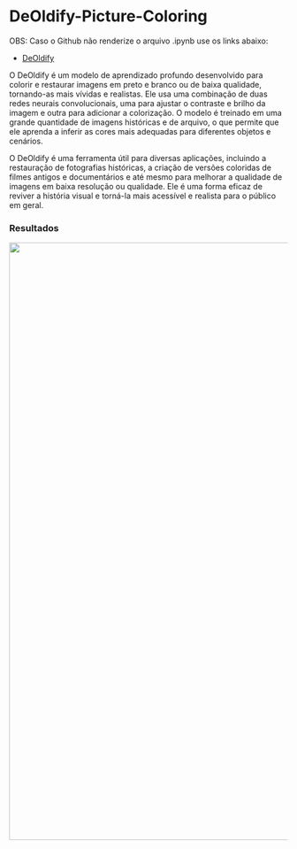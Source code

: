# DeOldify-Picture-Coloring

OBS: Caso o Github não renderize o arquivo .ipynb use os links abaixo:

- <a href="https://nbviewer.org/github/Julio-M39/DeOldify-Picture-Coloring/blob/main/DeOldify_Colora%C3%A7%C3%A3o_de_imagens_antigas.ipynb">DeOldify</a> 

O DeOldify é um modelo de aprendizado profundo desenvolvido para colorir e restaurar imagens em preto e branco ou de baixa qualidade, tornando-as mais vívidas e realistas. Ele usa uma combinação de duas redes neurais convolucionais, uma para ajustar o contraste e brilho da imagem e outra para adicionar a colorização. O modelo é treinado em uma grande quantidade de imagens históricas e de arquivo, o que permite que ele aprenda a inferir as cores mais adequadas para diferentes objetos e cenários.

O DeOldify é uma ferramenta útil para diversas aplicações, incluindo a restauração de fotografias históricas, a criação de versões coloridas de filmes antigos e documentários e até mesmo para melhorar a qualidade de imagens em baixa resolução ou qualidade. Ele é uma forma eficaz de reviver a história visual e torná-la mais acessível e realista para o público em geral.

### Resultados

<div>
<img src="https://user-images.githubusercontent.com/54995990/229188384-2076c3ef-3a5a-4f2c-99fb-c49bc7ac8b7d.png" width="1080px" />
</div>
